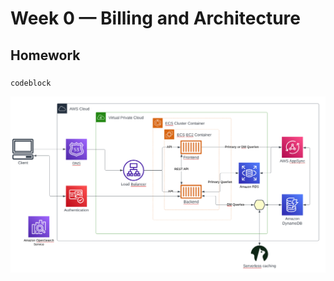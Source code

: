 # Week 0 — Billing and Architecture

## Homework

###

```
codeblock 
```
![architecture diagram](assets/Week0-architecture-diagram-first-attempt.PNG)
